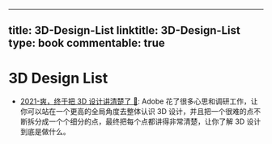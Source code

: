 
---
title: 3D-Design-List
linktitle: 3D-Design-List
type: book
commentable: true
---

# 3D Design List

- [2021-爽，终于把 3D 设计讲清楚了 🎥](https://zhuanlan.zhihu.com/p/351090362): Adobe 花了很多心思和调研工作，让你可以站在一个更高的全局角度去整体认识 3D 设计，并且把一个很难的点不断拆分成一个个细分的点，最终把每个点都讲得非常清楚，让你了解 3D 设计到底是做什么。

    